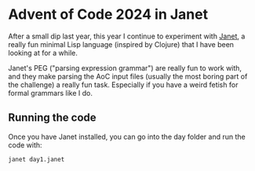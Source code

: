 # Advent of Code 2024 in Janet

After a small dip last year, this year I continue to experiment with [Janet](https://janet-lang.org/), a really fun minimal Lisp language (inspired by Clojure) that I have been looking at for a while.

Janet's PEG ("parsing expression grammar") are really fun to work with, and they make parsing the AoC input files (usually the most boring part of the challenge) a really fun task. Especially if you have a weird fetish for formal grammars like I do.

## Running the code

Once you have Janet installed, you can go into the day folder and run the code with:

```sh
janet day1.janet
```
